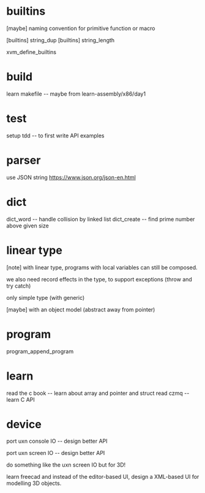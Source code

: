 # builtins

[maybe] naming convention for primitive function or macro

[builtins] string_dup
[builtins] string_length

xvm_define_builtins

# build

learn makefile -- maybe from learn-assembly/x86/day1

# test

setup tdd -- to first write API examples

# parser

use JSON string https://www.json.org/json-en.html

# dict

dict_word -- handle collision by linked list
dict_create -- find prime number above given size

# linear type

[note] with linear type, programs with local variables can still be composed.

we also need record effects in the type, to support exceptions (throw and try catch)

only simple type (with generic)

[maybe] with an object model (abstract away from pointer)

# program

program_append_program

# learn

read the c book -- learn about array and pointer and struct
read czmq -- learn C API

# device

port uxn console IO -- design better API

port uxn screen IO -- design better API

do something like the uxn screen IO but for 3D!

learn freecad and instead of the editor-based UI,
design a XML-based UI for modelling 3D objects.
